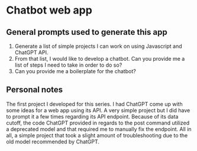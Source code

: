 # Chatbot web app

## General prompts used to generate this app
1. Generate a list of simple projects I can work on using Javascript and ChatGPT API.
2. From that list, I would like to develop a chatbot. Can you provide me a list of steps I need to take in order to do so?
3. Can you provide me a boilerplate for the chatbot?

## Personal notes
The first project I developed for this series. 
I had ChatGPT come up with some ideas for a web app using its API.
A very simple project but I did have to prompt it a few times regarding its API endpoint. 
Because of its data cutoff, the code ChatGPT provided in regards to the post command utilized a deprecated model and that required me to manually fix the endpoint.
All in all, a simple project that took a slight amount of troubleshooting due to the old model recommended by ChatGPT.